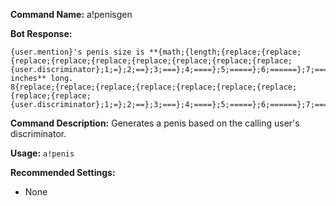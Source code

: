 **Command Name:** a!penisgen

**Bot Response:**
```
{user.mention}'s penis size is **{math;{length;{replace;{replace;{replace;{replace;{replace;{replace;{replace;{replace;{replace;{user.discriminator};1;=};2;==};3;===};4;====};5;=====};6;======};7;=======};8;========};9;=========}}/2} inches** long.
8{replace;{replace;{replace;{replace;{replace;{replace;{replace;{replace;{replace;{user.discriminator};1;=};2;==};3;===};4;====};5;=====};6;======};7;=======};8;========};9;=========}D
```

**Command Description:** Generates a penis based on the calling user's discriminator.

**Usage:** `a!penis`

**Recommended Settings:**
* None
